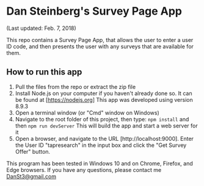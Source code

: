 # Dan Steinberg's Survey Page App
(Last updated:  Feb. 7, 2018)

This repo contains a Survey Page App, that allows the user to enter a user ID code, and then presents the user with any surveys that are available for them.

## How to run this app

1. Pull the files from the repo or extract the zip file
2. Install Node.js on your computer if you haven't already done so. It can be found at [https://nodejs.org] This app was developed using version 8.9.3
3. Open a terminal window (or "Cmd" window on Windows)
4. Navigate to the root folder of this project, then type:
   `npm install` and then
   `npm run devServer`
   This will build the app and start a web server for it
5. Open a browser, and navigate to the URL [http://localhost:9000].  Enter the User ID "tapresearch" in the input box and click the "Get Survey Offer" button.

This program has been tested in Windows 10 and on Chrome, Firefox, and Edge browsers. If you have any questions, please contact me [DanSt3@gmail.com](mailto:DanSt3@gmail.com)


